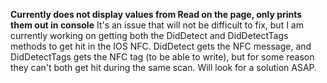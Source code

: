 **Currently does not display values from Read on the page, only prints them out in console** It's an issue that will not be difficult to fix, but I am currently working on getting both the DidDetect and DidDetectTags methods to get hit in the IOS NFC. DidDetect gets the NFC message, and DidDetectTags gets the NFC tag (to be able to write), but for some reason they can't both get hit during the same scan. Will look for a solution ASAP.
